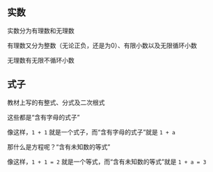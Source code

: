 ## 实数

实数分为有理数和无理数

有理数又分为整数（无论正负，还是为0）、有限小数以及无限循环小数

无理数有无限不循环小数

## 式子

教材上写的有整式、分式及二次根式

这些都是“含有字母的式子”

像这样，`1 + 1` 就是一个式子，而“含有字母的式子”就是 `1 + a`

那什么是方程呢？“含有未知数的等式”

像这样，`1 + 1 = 2` 就是一个等式，而“含有未知数的等式”就是 `1 + a = 3`
